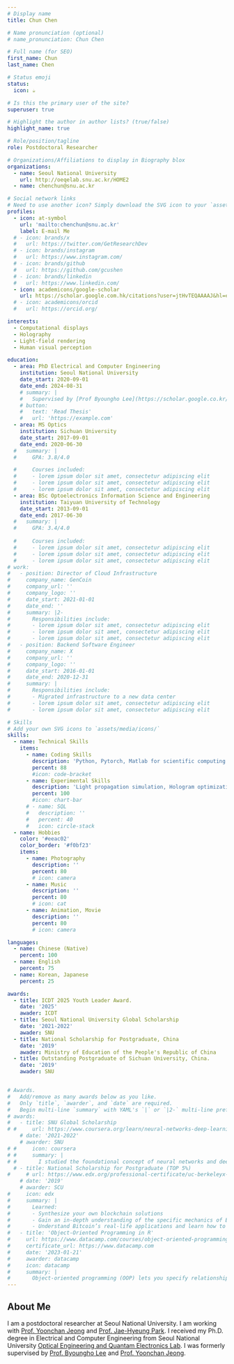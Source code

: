 ```yaml
---
# Display name
title: Chun Chen

# Name pronunciation (optional)
# name_pronunciation: Chun Chen

# Full name (for SEO)
first_name: Chun
last_name: Chen

# Status emoji
status:
  icon: ☕️

# Is this the primary user of the site?
superuser: true

# Highlight the author in author lists? (true/false)
highlight_name: true

# Role/position/tagline
role: Postdoctoral Researcher

# Organizations/Affiliations to display in Biography blox
organizations:
  - name: Seoul National University
    url: http://oeqelab.snu.ac.kr/HOME2
  - name: chenchun@snu.ac.kr

# Social network links
# Need to use another icon? Simply download the SVG icon to your `assets/media/icons/` folder.
profiles:
  - icon: at-symbol
    url: 'mailto:chenchun@snu.ac.kr'
    label: E-mail Me
  # - icon: brands/x
  #   url: https://twitter.com/GetResearchDev
  # - icon: brands/instagram
  #   url: https://www.instagram.com/
  # - icon: brands/github
  #   url: https://github.com/gcushen
  # - icon: brands/linkedin
  #   url: https://www.linkedin.com/
  - icon: academicons/google-scholar
    url: https://scholar.google.com.hk/citations?user=jtHvTEQAAAAJ&hl=en
  # - icon: academicons/orcid
  #   url: https://orcid.org/

interests:
  - Computational displays
  - Holography
  - Light-field rendering
  - Human visual perception

education:
  - area: PhD Electrical and Computer Engineering
    institution: Seoul National University
    date_start: 2020-09-01
    date_end: 2024-08-31
    # summary: |
    #   Supervised by [Prof Byoungho Lee](https://scholar.google.co.kr/citations?hl=en&user=VExwDP4AAAAJ&view_op=list_works&sortby=pubdate) and [Prof Yoonchan Jeong](http://oeqelab.snu.ac.kr/PROFJ).
    # button:
    #   text: 'Read Thesis'
    #   url: 'https://example.com'
  - area: MS Optics
    institution: Sichuan University
    date_start: 2017-09-01
    date_end: 2020-06-30
  #   summary: |
  #     GPA: 3.8/4.0

  #     Courses included:
  #     - lorem ipsum dolor sit amet, consectetur adipiscing elit
  #     - lorem ipsum dolor sit amet, consectetur adipiscing elit
  #     - lorem ipsum dolor sit amet, consectetur adipiscing elit
  - area: BSc Optoelectronics Information Science and Engineering
    institution: Taiyuan University of Technology
    date_start: 2013-09-01
    date_end: 2017-06-30
  #   summary: |
  #     GPA: 3.4/4.0
      
  #     Courses included:
  #     - lorem ipsum dolor sit amet, consectetur adipiscing elit
  #     - lorem ipsum dolor sit amet, consectetur adipiscing elit
  #     - lorem ipsum dolor sit amet, consectetur adipiscing elit
# work:
#   - position: Director of Cloud Infrastructure
#     company_name: GenCoin
#     company_url: ''
#     company_logo: ''
#     date_start: 2021-01-01
#     date_end: ''
#     summary: |2-
#       Responsibilities include:
#       - lorem ipsum dolor sit amet, consectetur adipiscing elit
#       - lorem ipsum dolor sit amet, consectetur adipiscing elit
#       - lorem ipsum dolor sit amet, consectetur adipiscing elit
#   - position: Backend Software Engineer
#     company_name: X
#     company_url: ''
#     company_logo: ''
#     date_start: 2016-01-01
#     date_end: 2020-12-31
#     summary: |
#       Responsibilities include:
#       - Migrated infrastructure to a new data center
#       - lorem ipsum dolor sit amet, consectetur adipiscing elit
#       - lorem ipsum dolor sit amet, consectetur adipiscing elit

# Skills
# Add your own SVG icons to `assets/media/icons/`
skills:
  - name: Technical Skills
    items:
      - name: Coding Skills
        description: 'Python, Pytorch, Matlab for scientific computing'
        percent: 88
        #icon: code-bracket
      - name: Experimental Skills
        description: 'Light propagation simulation, Hologram optimization, Light‑field rendering, HOE recording, etc.'
        percent: 100
        #icon: chart-bar
      # - name: SQL
      #   description: ''
      #   percent: 40
      #   icon: circle-stack
  - name: Hobbies
    color: '#eeac02'
    color_border: '#f0bf23'
    items:
      - name: Photography
        description: ''
        percent: 80
        # icon: camera
      - name: Music
        description: ''
        percent: 80
        # icon: cat
      - name: Animation, Movie
        description: ''
        percent: 80
        # icon: camera

languages:
  - name: Chinese (Native)
    percent: 100
  - name: English
    percent: 75
  - name: Korean, Japanese
    percent: 25

awards:
  - title: ICDT 2025 Youth Leader Award.
    date: '2025'
    awader: ICDT
  - title: Seoul National University Global Scholarship
    date: '2021-2022'
    awader: SNU
  - title: National Scholarship for Postgraduate, China
    date: '2019'
    awader: Ministry of Education of the People's Republic of China
  - title: Outstanding Postgraduate of Sichuan University, China.
    date: '2019'
    awader: SNU


# Awards.
#   Add/remove as many awards below as you like.
#   Only `title`, `awarder`, and `date` are required.
#   Begin multi-line `summary` with YAML's `|` or `|2-` multi-line prefix and indent 2 spaces below.
# awards:
#   - title: SNU Global Scholarship
# #     url: https://www.coursera.org/learn/neural-networks-deep-learning
    # date: '2021-2022'
    # awarder: SNU
# #     icon: coursera
# #     summary: |
# #       I studied the foundational concept of neural networks and deep learning. By the end, I was familiar with the significant technological trends driving the rise of deep learning; build, train, and apply fully connected deep neural networks; implement efficient (vectorized) neural networks; identify key parameters in a neural network’s architecture; and apply deep learning to your own applications.
  # - title: National Scholarship for Postgraduate (TOP 5%)
#     # url: https://www.edx.org/professional-certificate/uc-berkeleyx-blockchain-fundamentals
    # date: '2019'
    # awarder: SCU
#     icon: edx
#     summary: |
#       Learned:
#       - Synthesize your own blockchain solutions
#       - Gain an in-depth understanding of the specific mechanics of Bitcoin
#       - Understand Bitcoin’s real-life applications and learn how to attack and destroy Bitcoin, Ethereum, smart contracts and Dapps, and alternatives to Bitcoin’s Proof-of-Work consensus algorithm
#   - title: 'Object-Oriented Programming in R'
#     url: https://www.datacamp.com/courses/object-oriented-programming-with-s3-and-r6-in-r
#     certificate_url: https://www.datacamp.com
#     date: '2023-01-21'
#     awarder: datacamp
#     icon: datacamp
#     summary: |
#       Object-oriented programming (OOP) lets you specify relationships between functions and the objects that they can act on, helping you manage complexity in your code. This is an intermediate level course, providing an introduction to OOP, using the S3 and R6 systems. S3 is a great day-to-day R programming tool that simplifies some of the functions that you write. R6 is especially useful for industry-specific analyses, working with web APIs, and building GUIs.
---
```


## About Me

I am a postdoctoral researcher at Seoul National University. I am working with [Prof. Yoonchan Jeong](http://oeqelab.snu.ac.kr/PROFJ) and [Prof. Jae-Hyeung Park](https://sites.google.com/view/3doelab/people?authuser=0). I received my Ph.D. degree in Electrical and Computer Engineering from Seoul National University [Optical Engineering and Quantam Electronics Lab](http://oeqelab.snu.ac.kr/HOME2). I was formerly supervised by [Prof. Byoungho Lee](https://scholar.google.co.kr/citations?hl=en&user=VExwDP4AAAAJ&view_op=list_works&sortby=pubdate) and [Prof. Yoonchan Jeong](http://oeqelab.snu.ac.kr/PROFJ).

<!-- Chien Shiung Wu is a professor of artificial intelligence at the Stanford AI Lab. Her research interests include distributed robotics, mobile computing and programmable matter. She leads the Robotic Neurobiology group, which develops self-reconfiguring robots, systems of self-organizing robots, and mobile sensor networks. -->
